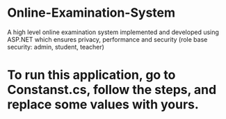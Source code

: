 # Online-Examination-System
A high level online examination system implemented and developed using ASP.NET which ensures privacy, performance and security (role base security: admin, student, teacher)

# To run this application, go to Constanst.cs, follow the steps, and replace some values with yours.
